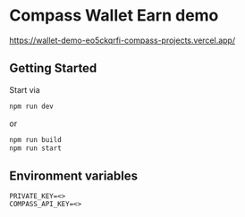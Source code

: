 # Compass Wallet Earn demo

https://wallet-demo-eo5ckqrfi-compass-projects.vercel.app/

## Getting Started

Start via
```bash
npm run dev
```

or
```bash
npm run build
npm run start
```


## Environment variables

```
PRIVATE_KEY=<>
COMPASS_API_KEY=<>
```
